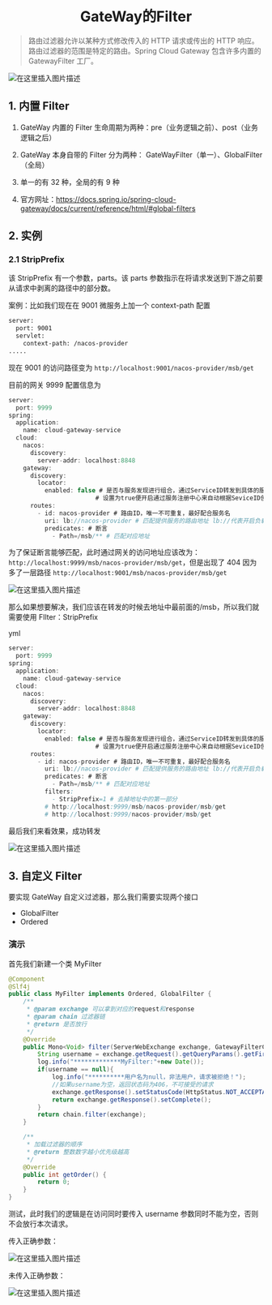 <h1 align = "center">GateWay的Filter</h1>

> 路由过滤器允许以某种方式修改传入的 HTTP 请求或传出的 HTTP 响应。路由过滤器的范围是特定的路由。Spring Cloud Gateway 包含许多内置的 GatewayFilter 工厂。

![在这里插入图片描述](https://img-blog.csdnimg.cn/7b9ef21ecf0d4663ac3008fb8009d5f4.png)

## 1. 内置 Filter

1. GateWay 内置的 Filter 生命周期为两种：pre（业务逻辑之前）、post（业务逻辑之后）

2. GateWay 本身自带的 Filter 分为两种： GateWayFilter（单一）、GlobalFilter（全局）
3. 单一的有 32 种，全局的有 9 种
4. 官方网址：https://docs.spring.io/spring-cloud-gateway/docs/current/reference/html/#global-filters

## 2. 实例

### 2.1 StripPrefix

该 StripPrefix 有一个参数，parts。该 parts 参数指示在将请求发送到下游之前要从请求中剥离的路径中的部分数。

案例：比如我们现在在 9001 微服务上加一个 context-path 配置

```bash
server:
  port: 9001
  servlet:
    context-path: /nacos-provider
.....
```

现在 9001 的访问路径变为 `http://localhost:9001/nacos-provider/msb/get`

目前的网关 9999 配置信息为

```java
server:
  port: 9999
spring:
  application:
    name: cloud-gateway-service
  cloud:
    nacos:
      discovery:
        server-addr: localhost:8848
    gateway:
      discovery:
        locator:
          enabled: false # 是否与服务发现进行组合，通过ServiceID转发到具体的服务实例，默认为false，
                        # 设置为true便开启通过服务注册中心来自动根据SeviceID创建路由功能。
      routes:
        - id: nacos-provider # 路由ID，唯一不可重复，最好配合服务名
          uri: lb://nacos-provider # 匹配提供服务的路由地址 lb://代表开启负载均衡
          predicates: # 断言
            - Path=/msb/** # 匹配对应地址
```

为了保证断言能够匹配，此时通过网关的访问地址应该改为：`http://localhost:9999/msb/nacos-provider/msb/get`，但是出现了 404 因为多了一层路径 `http://localhost:9001/msb/nacos-provider/msb/get`

![在这里插入图片描述](https://img-blog.csdnimg.cn/6243239a6a944b21a2c9a68d1e44f285.png)

那么如果想要解决，我们应该在转发的时候去地址中最前面的/msb，所以我们就需要使用 FIlter：StripPrefix

yml

```java
server:
  port: 9999
spring:
  application:
    name: cloud-gateway-service
  cloud:
    nacos:
      discovery:
        server-addr: localhost:8848
    gateway:
      discovery:
        locator:
          enabled: false # 是否与服务发现进行组合，通过ServiceID转发到具体的服务实例，默认为false，
                        # 设置为true便开启通过服务注册中心来自动根据SeviceID创建路由功能。
      routes:
        - id: nacos-provider # 路由ID，唯一不可重复，最好配合服务名
          uri: lb://nacos-provider # 匹配提供服务的路由地址 lb://代表开启负载均衡
          predicates: # 断言
            - Path=/msb/** # 匹配对应地址
          filters:
            - StripPrefix=1 # 去掉地址中的第一部分
          # http://localhost:9999/msb/nacos-provider/msb/get
          # http://localhost:9999/nacos-provider/msb/get
```

最后我们来看效果，成功转发

![在这里插入图片描述](https://img-blog.csdnimg.cn/eca56ceff1794e66b866638586b41cda.png)

## 3. 自定义 Filter

要实现 GateWay 自定义过滤器，那么我们需要实现两个接口

- GlobalFilter
- Ordered

### 演示

首先我们新建一个类 MyFilter

```java
@Component
@Slf4j
public class MyFilter implements Ordered, GlobalFilter {
    /**
     * @param exchange 可以拿到对应的request和response
     * @param chain 过滤器链
     * @return 是否放行
     */
    @Override
    public Mono<Void> filter(ServerWebExchange exchange, GatewayFilterChain chain) {
        String username = exchange.getRequest().getQueryParams().getFirst("username");
        log.info("*************MyFilter:"+new Date());
        if(username == null){
            log.info("**********用户名为null，非法用户，请求被拒绝！");
            //如果username为空，返回状态码为406，不可接受的请求
            exchange.getResponse().setStatusCode(HttpStatus.NOT_ACCEPTABLE);
            return exchange.getResponse().setComplete();
        }
        return chain.filter(exchange);
    }

    /**
     * 加载过滤器的顺序
     * @return 整数数字越小优先级越高
     */
    @Override
    public int getOrder() {
        return 0;
    }
}

```

测试，此时我们的逻辑是在访问同时要传入 username 参数同时不能为空，否则不会放行本次请求。

传入正确参数：

![在这里插入图片描述](https://img-blog.csdnimg.cn/39ec3fb0cc4f452c983013e0c7233e35.png)

未传入正确参数：

![在这里插入图片描述](https://img-blog.csdnimg.cn/e06df9f9c03543f6b723a7604bd49127.png)
